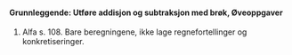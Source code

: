 #### Grunnleggende: Utføre addisjon og subtraksjon med brøk,  Øveoppgaver

1. Alfa s. 108. Bare beregningene, ikke lage regnefortellinger og
   konkretiseringer.

